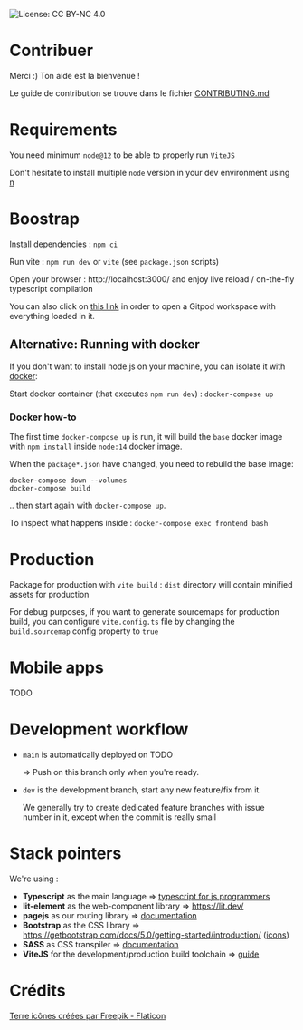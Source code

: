 ![License: CC BY-NC 4.0](https://img.shields.io/badge/License-CC%20BY--NC%204.0-lightgrey.svg)

# Contribuer

Merci :) Ton aide est la bienvenue !

Le guide de contribution se trouve dans le fichier [CONTRIBUTING.md](./CONTRIBUTING.md)

# Requirements

You need minimum `node@12` to be able to properly run `ViteJS`

Don't hesitate to install multiple `node` version in your dev environment using [n](https://www.npmjs.com/package/n)

# Boostrap

Install dependencies :
`npm ci`

Run vite :
`npm run dev` or `vite` (see `package.json` scripts)

Open your browser : http://localhost:3000/
and enjoy live reload / on-the-fly typescript compilation

You can also click on [this link](https://gitpod.io/#https://github.com/trouver-une-fresque/trouver-une-fresque-front) in order to open a Gitpod workspace with everything loaded in it.

## Alternative: Running with docker
If you don't want to install node.js on your machine, you can isolate it with [docker](https://www.docker.com/get-started):

Start docker container (that executes `npm run dev`) :
`docker-compose up`

### Docker how-to
The first time `docker-compose up` is run, it will build the `base` docker image with `npm install` inside `node:14` docker image.

When the `package*.json` have changed, you need to rebuild the base image:
```
docker-compose down --volumes
docker-compose build
```
.. then start again with `docker-compose up`.


To inspect what happens inside : `docker-compose exec frontend bash`

# Production

Package for production with `vite build` : `dist` directory will contain minified assets for production

For debug purposes, if you want to generate sourcemaps for production build, you can configure
`vite.config.ts` file by changing the `build.sourcemap` config property to `true`

# Mobile apps

TODO
<!-- See [vitemadose-android](https://github.com/CovidTrackerFr/vitemadose-android) and [vitemadose-ios](https://github.com/CovidTrackerFr/vitemadose-ios). -->

# Development workflow

- `main` is automatically deployed on TODO

  => Push on this branch only when you're ready.

- `dev` is the development branch, start any new feature/fix from it.

  We generally try to create dedicated feature branches with issue number in it, except when the
  commit is really small

# Stack pointers

We're using :

  - **Typescript** as the main language => [typescript for js programmers](https://www.typescriptlang.org/docs/handbook/typescript-in-5-minutes.html)
  - **lit-element** as the web-component library => https://lit.dev/
  - **pagejs** as our routing library => [documentation](https://visionmedia.github.io/page.js/)
  - **Bootstrap** as the CSS library => https://getbootstrap.com/docs/5.0/getting-started/introduction/ ([icons](https://icons.getbootstrap.com/))
  - **SASS** as CSS transpiler => [documentation](https://sass-lang.com/documentation)
  - **ViteJS** for the development/production build toolchain => [guide](https://vitejs.dev/guide/)

# Crédits

[Terre icônes créées par Freepik - Flaticon](https://www.flaticon.com/fr/icones-gratuites/terre)
